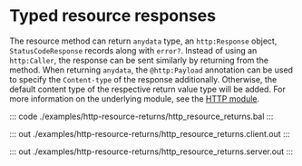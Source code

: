 # Typed resource responses

The resource method can return `anydata` type, an `http:Response` object, `StatusCodeResponse` records along with
`error?`. Instead of using an `http:Caller`, the response can be sent similarly by returning from the method.
When returning `anydata`, the `@http:Payload` annotation can be used to specify the `Content-type` of the response
additionally. Otherwise, the default content type of the respective return value type will be added.
For more information on the underlying module, 
see the [HTTP module](https://docs.central.ballerina.io/ballerina/http/latest/).

::: code ./examples/http-resource-returns/http_resource_returns.bal :::

::: out ./examples/http-resource-returns/http_resource_returns.client.out :::

::: out ./examples/http-resource-returns/http_resource_returns.server.out :::